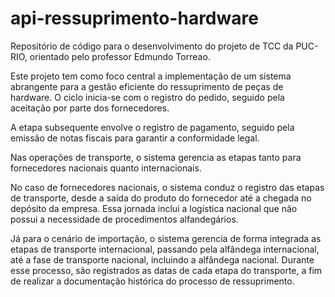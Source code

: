 # api-ressuprimento-hardware
 Repositório de código para o desenvolvimento do projeto de TCC da PUC-RIO, orientado pelo professor Edmundo Torreao.

 Este projeto tem como foco central a implementação de um sistema abrangente para a gestão eficiente do ressuprimento de peças de hardware. O ciclo inicia-se com o registro do pedido, 
 seguido pela aceitação por parte dos fornecedores.
 
 A etapa subsequente envolve o registro de pagamento, seguido pela emissão de notas fiscais para garantir a conformidade legal.
 
 Nas operações de transporte, o sistema gerencia as etapas tanto para fornecedores nacionais quanto internacionais.
 
 No caso de fornecedores nacionais, o sistema conduz o registro das etapas de transporte, desde a saída do produto do fornecedor até a chegada no depósito da empresa. Essa jornada 
 inclui a logística nacional que não possui a necessidade de procedimentos alfandegários.
 
 Já para o cenário de importação, o sistema gerencia de forma integrada as etapas de transporte internacional, passando pela alfândega internacional, até a fase de transporte nacional, 
 incluindo a alfândega nacional. Durante esse processo, são registrados as datas de cada etapa do transporte, a fim de realizar a documentação histórica do processo de ressuprimento.

